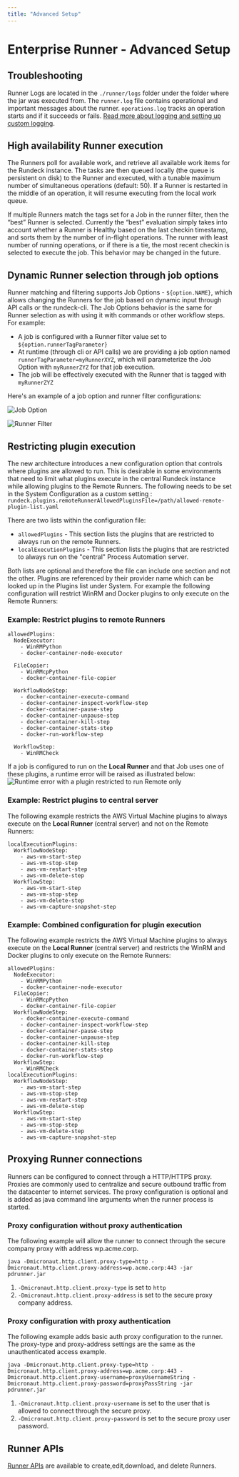 ```yaml
---
title: "Advanced Setup"
---
```



# Enterprise Runner - Advanced Setup

## Troubleshooting

Runner Logs are located in the `./runner/logs` folder under the folder where the jar was executed from.  The `runner.log` file contains operational and important messages about the runner.  `operations.log` tracks an operation starts and if it succeeds or fails.  [Read more about logging and setting up custom logging](runner-logging.md).

## High availability Runner execution

The Runners poll for available work, and retrieve all available work items for the Rundeck instance. The tasks are then queued locally (the queue is persistent on disk) to the Runner and executed, with a tunable maximum number of simultaneous operations (default: 50). If a Runner is restarted in the middle of an operation, it will resume executing from the local work queue.

If multiple Runners match the tags set for a Job in the runner filter, then the “best” Runner is selected. Currently the “best” evaluation simply takes into account whether a Runner is Healthy based on the last checkin timestamp, and sorts them by the number of in-flight operations. The runner with least number of running operations, or if there is a tie, the most recent checkin is selected to execute the job. This behavior may be changed in the future.

## Dynamic Runner selection through job options

Runner matching and filtering supports Job Options - `${option.NAME}`, which allows changing the Runners for the job based on dynamic input through API calls or the rundeck-cli. The Job Options behavior is the same for Runner selection as with using it with commands or other workflow steps.  For example: 
- A job is configured with a Runner filter value set to `${option.runnerTagParameter}`
- At runtime (through cli or API calls) we are providing a job option named `runnerTagParameter=myRunnerXYZ`, which will parameterize the Job Option with `myRunnerZYZ` for that job execution.
- The job will be effectively executed with the Runner that is tagged with `myRunnerZYZ`

Here's an example of a job option and runner filter configurations:

![Job Option](/assets/img/dynamic_runner_selection_jobOption.png)

![Runner Filter](/assets/img/Dynamic_runner_selection_runnerFilter.png)

## Restricting plugin execution

The new architecture introduces a new configuration option that controls where plugins are allowed to run. This is desirable in some environments that need to limit what plugins execute in the central Rundeck instance while allowing plugins to the Remote Runners. The following needs to be set in the System Configuration as a custom setting :
`rundeck.plugins.remoteRunnerAllowedPluginsFile=/path/allowed-remote-plugin-list.yaml`

There are two lists within the configuration file:

* `allowedPlugins` - This section lists the plugins that are restricted to always run on the remote Runners.
* `localExecutionPlugins` - This section lists the plugins that are restricted to always run on the "central" Process Automation server.

Both lists are optional and therefore the file can include one section and not the other. Plugins are referenced by their provider name which can be looked up in the Plugins list under System. 
For example the following configuration will restrict WinRM and Docker plugins to only execute on the Remote Runners:

### Example: Restrict plugins to remote Runners
```
allowedPlugins:
  NodeExecutor:
    - WinRMPython
    - docker-container-node-executor
   
  FileCopier:
    - WinRMcpPython
    - docker-container-file-copier

  WorkflowNodeStep:
    - docker-container-execute-command
    - docker-container-inspect-workflow-step
    - docker-container-pause-step
    - docker-container-unpause-step
    - docker-container-kill-step
    - docker-container-stats-step
    - docker-run-workflow-step

  WorkflowStep:
    - WinRMCheck
```
If a job is configured to run on the **Local Runner** and that Job uses one of these plugins, a runtime error will be raised as illustrated below:
![Runtime error with a plugin restricted to run Remote only](/assets/img/runner-error-remote-only.png)

### Example: Restrict plugins to central server

The following example restricts the AWS Virtual Machine plugins to always execute on the **Local Runner** (central server) and not on the Remote Runners:

```
localExecutionPlugins:
  WorkflowNodeStep:
    - aws-vm-start-step
    - aws-vm-stop-step
    - aws-vm-restart-step
    - aws-vm-delete-step
  WorkflowStep:
    - aws-vm-start-step
    - aws-vm-stop-step
    - aws-vm-delete-step
    - aws-vm-capture-snapshot-step
```

### Example: Combined configuration for plugin execution

The following example restricts the AWS Virtual Machine plugins to always execute on the **Local Runner** (central server) and restricts the WinRM and Docker plugins to only execute on the Remote Runners:

```
allowedPlugins:
  NodeExecutor:
    - WinRMPython
    - docker-container-node-executor
  FileCopier:
    - WinRMcpPython
    - docker-container-file-copier
  WorkflowNodeStep:
    - docker-container-execute-command
    - docker-container-inspect-workflow-step
    - docker-container-pause-step
    - docker-container-unpause-step
    - docker-container-kill-step
    - docker-container-stats-step
    - docker-run-workflow-step
  WorkflowStep:
    - WinRMCheck
localExecutionPlugins:
  WorkflowNodeStep:
    - aws-vm-start-step
    - aws-vm-stop-step
    - aws-vm-restart-step
    - aws-vm-delete-step
  WorkflowStep:
    - aws-vm-start-step
    - aws-vm-stop-step
    - aws-vm-delete-step
    - aws-vm-capture-snapshot-step
```


## Proxying Runner connections

Runners can be configured to connect through a HTTP/HTTPS proxy. Proxies are commonly used to centralize and secure outbound traffic from the datacenter to internet services. The proxy configuration is optional and is added as java command line arguments when the runner process is started.

### Proxy configuration without proxy authentication

The following example will allow the runner to connect through the secure company proxy with address wp.acme.corp.

```
java -Dmicronaut.http.client.proxy-type=http -Dmicronaut.http.client.proxy-address=wp.acme.corp:443 -jar pdrunner.jar
```

1. `-Dmicronaut.http.client.proxy-type` is set to `http`
1. `-Dmicronaut.http.client.proxy-address` is set to the secure proxy company address.

### Proxy configuration with proxy authentication

The following example adds basic auth proxy configuration to the runner. The proxy-type and proxy-address settings are the same as the unauthenticated access example.

```
java -Dmicronaut.http.client.proxy-type=http -Dmicronaut.http.client.proxy-address=wp.acme.corp:443 -Dmicronaut.http.client.proxy-username=proxyUsernameString -Dmicronaut.http.client.proxy-password=proxyPassString -jar pdrunner.jar
```

1. `-Dmicronaut.http.client.proxy-username` is set to the user that is allowed to connect through the secure proxy.
1. `-Dmicronaut.http.client.proxy-password` is set to the secure proxy user password.

## Runner APIs

[Runner APIs](/api/index.md) are available to create,edit,download, and delete Runners. 